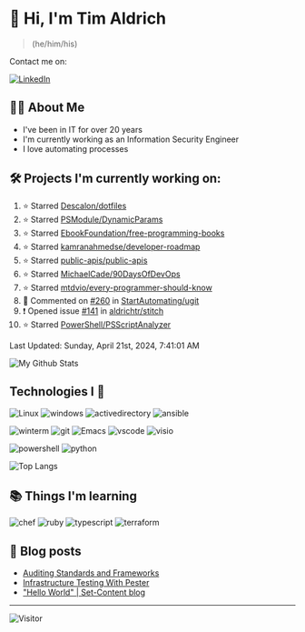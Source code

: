 # 👋 Hi, I'm Tim Aldrich

> (he/him/his)

Contact me on:

<a href="https://www.linkedin.com/in/timothy-r-aldrich/?lipi=urn%3Ali%3Apage%3Ad_flagship3_feed%3BMS0i193dS%2Fi6SvBKYxyEnQ%3D%3D">![LinkedIn](https://img.shields.io/badge/LinkedIn-0077B5?style=for-the-badge&logo=linkedin&logoColor=white)</a>



## 👩‍💻 About Me

- I've been in IT for over 20 years
- I'm currently working as an Information Security Engineer
- I love automating processes

## 🛠️ Projects I'm currently working on:


<!--RECENT_ACTIVITY:start-->
1. ⭐ Starred [Descalon/dotfiles](https://github.com/Descalon/dotfiles)<br>
2. ⭐ Starred [PSModule/DynamicParams](https://github.com/PSModule/DynamicParams)<br>
3. ⭐ Starred [EbookFoundation/free-programming-books](https://github.com/EbookFoundation/free-programming-books)<br>
4. ⭐ Starred [kamranahmedse/developer-roadmap](https://github.com/kamranahmedse/developer-roadmap)<br>
5. ⭐ Starred [public-apis/public-apis](https://github.com/public-apis/public-apis)<br>
6. ⭐ Starred [MichaelCade/90DaysOfDevOps](https://github.com/MichaelCade/90DaysOfDevOps)<br>
7. ⭐ Starred [mtdvio/every-programmer-should-know](https://github.com/mtdvio/every-programmer-should-know)<br>
8. 💬 Commented on [#260](https://github.com/StartAutomating/ugit/issues/260#issuecomment-2030361855) in [StartAutomating/ugit](https://github.com/StartAutomating/ugit)<br>
9. ❗️ Opened issue [#141](https://github.com/aldrichtr/stitch/issues/141) in [aldrichtr/stitch](https://github.com/aldrichtr/stitch)<br>
10. ⭐ Starred [PowerShell/PSScriptAnalyzer](https://github.com/PowerShell/PSScriptAnalyzer)<br>
<!--RECENT_ACTIVITY:end-->

<!--RECENT_ACTIVITY:last_update-->
Last Updated: Sunday, April 21st, 2024, 7:41:01 AM
<!--RECENT_ACTIVITY:last_update_end-->


<!--
  Configuration for the Github stats widget:
  https://github.com/anuraghazra/github-readme-stats
-->
![My Github Stats](https://github-readme-stats.vercel.app/api?username=aldrichtr&count_private=true&show=prs_merged,reviews&show_icons=true&theme=onedark)

## Technologies I 💖



<!--
  these urls are helpful in creating these:
  https://simpleicons.org/
  https://github.com/simple-icons/simple-icons/blob/develop/slugs.md
  https://shields.io/category/activity
-->

![Linux](https://img.shields.io/badge/linux-282C34?logo=linux&logoColor=white&style=plastic)
![windows](https://img.shields.io/badge/windows-282C34?logo=windows&style=plastic)
![activedirectory](https://img.shields.io/badge/activedirectory-282C34?logo=microsoft&style=plastic)
![ansible](https://img.shields.io/badge/ansible-282C34?logo=ansible&style=plastic)

![winterm](https://img.shields.io/badge/winterm-282C34?logo=windowsterminal&style=plastic)
![git](https://img.shields.io/badge/git-282C34?logo=git&logoColor=F05032&style=plastic)
![Emacs](https://img.shields.io/badge/gnuemacs-282C34?logo=gnuemacs&logoColor=blueviolet&style=plastic)
![vscode](https://img.shields.io/badge/vscode-282C34?logo=visualstudiocode&style=plastic)
![visio](https://img.shields.io/badge/visio-282C34?logo=microsoftvisio&style=plastic)

![powershell](https://img.shields.io/badge/powershell-282C34?logo=powershell&style=plastic)
![python](https://img.shields.io/badge/python-282C34?logo=python&style=282C34plastic)

![Top Langs](https://github-readme-stats.vercel.app/api/top-langs/?username=aldrichtr&layout=donut-vertical&theme=onedark)

## 📚 Things I'm learning

![chef](https://img.shields.io/badge/chef-282C34?logo=chef&style=plastic)
![ruby](https://img.shields.io/badge/ruby-282C34?logo=ruby&style=plastic)
![typescript](https://img.shields.io/badge/typescript-282C34?logo=typescript&style=plastic)
![terraform](https://img.shields.io/badge/terraform-282C34?logo=terraform&style=plastic)

## 📃 Blog posts

<!-- BLOG-POST-LIST:START -->
- [Auditing Standards and Frameworks](https://aldrichtr.github.io/posts/auditing-standards-and-frameworks/)
- [Infrastructure Testing With Pester](https://aldrichtr.github.io/posts/infrastructure-testing-with-pester/)
- [&quot;Hello World&quot; | Set-Content blog](https://aldrichtr.github.io/posts/my-first-post/)
<!-- BLOG-POST-LIST:END -->

---

![Visitor](https://visitor-badge.laobi.icu/badge?page_id=aldrichtr.aldrichtr)
